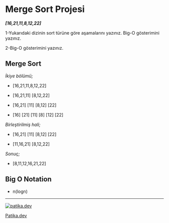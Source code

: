 # Merge Sort Projesi 
***[16,21,11,8,12,22]***

1-Yukarıdaki dizinin sort türüne göre aşamalarını yazınız. Big-O gösterimini yazınız.

2-Big-O gösterimini yazınız.

## Merge Sort
*İkiye bölümü;*
- [16,21,11,8,12,22]

- [16,21,11] [8,12,22]

- [16,21] [11] [8,12] [22]

- [16] [21] [11] [8] [12] [22]

*Birleştirilmiş hali;*

- [16,21] [11] [8,12] [22]

- [11,16,21] [8,12,22]

*Sonuç;*

- [8,11,12,16,21,22]

## Big O Notation

* n(logn)
  
--------------------------------

[![patika.dev](https://media-exp1.licdn.com/dms/image/C4D0BAQG1AL6eXKd-_Q/company-logo_200_200/0/1613159962451?e=2159024400&v=beta&t=QjygYj_usV9_XqZJaudlyix0a0H4ulMorEPsRBfqzG4 "patika.dev")](http://https://media-exp1.licdn.com/dms/image/C4D0BAQG1AL6eXKd-_Q/company-logo_200_200/0/1613159962451?e=2159024400&v=beta&t=QjygYj_usV9_XqZJaudlyix0a0H4ulMorEPsRBfqzG4 "patika.dev")

[Patika.dev](https://www.patika.dev/tr "Patika.dev")